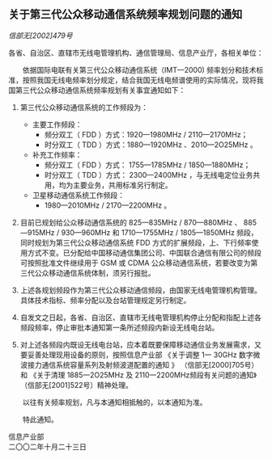 关于第三代公众移动通信系统频率规划问题的通知
---

*信部无[2002]479号*

各省、自治区、直辖市无线电管理机构、通信管理局、信息产业厅，各相关单位：

　　依据国际电联有关第三代公众移动通信系统（IMT—2000) 频率划分和技术标准，按照我国无线电频率划分规定，结合我国无线电频谱使用的实际情况，现将我国第三代公众移动通信系统频率规划有关事宜通知如下：

1.  第三代公众移动通信系统的工作频段为：
    * 主要工作频段：
        - 频分双工（ FDD ）方式：1920—1980MHz / 2110—2170MHz；
        - 时分双工（ TDD ）方式：1880—1920MHz 、2010—2O25MHz 。
    * 补充工作频率：
        - 频分双工（ FDD ）方式： 1755—1785MHz / 1850—1880MHz；
        - 时分双工（ TDD ）方式： 2300—2400MHz ，与无线电定位业务共用，均为主要业务，共用标准另行制定。
    * 卫星移动通信系统工作频段： 
        - 1980—2010MHz / 2170—2200MHz 。

2. 
    目前已规划给公众移动通信系统的 825—835MHz / 870—880MHz 、 885—915MHz / 930—960MHz 和 1710—1755MHz / 1805—1850MHz 频段，同时规划为第三代公众移动通信系统 FDD 方式的扩展频段，上、下行频率使用方式不变。已分配给中国移动通信集团公司、中国联合通信有限公司的频段可按照批准文件继续用于 GSM 或 CDMA 公众移动通信系统，若要改变为第三代公众移动通信系统体制，须另行报批。

3.    
    上述各规划频段作为第三代公众移动通信频段，由国家无线电管理机构管理。具体技术指标、频率分配以及台站管理规定另行制定。

4. 
    自发文之日起，各省、自治区、直辖市无线电管理机构停止分配和指配上述各频段频率，停止审批本通知第一条所述频段内新设无线电台站。

5. 
    对上述各频段内既设无线电台站，应本着既要保障移动通信业务发展需求，又要妥善处理现用设备的原则，按照信息产业部 《关于调整 1一 30GHz 数字微波接力通信系统容量系列及射频波道配置的通知 》 （信部无[2000]705号）和 《关于清理 1885一2O25MHz 及 2110一2200MHz频段有关问题的通知》（信部无[2001]522号）精神处理。

　　以往有关频率规划，凡与本通知相抵触的，以本通知为准。

　　特此通知。


信息产业部  
二〇〇二年十月二十三日


